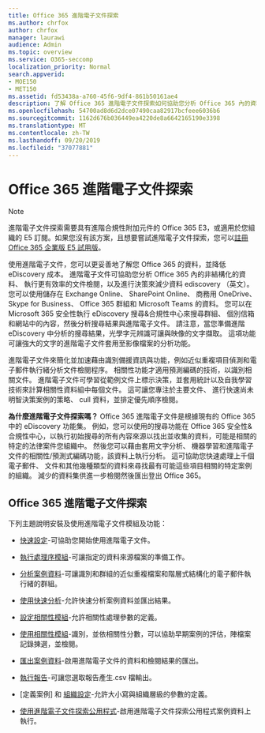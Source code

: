 ```yaml
---
title: Office 365 進階電子文件探索
ms.author: chrfox
author: chrfox
manager: laurawi
audience: Admin
ms.topic: overview
ms.service: O365-seccomp
localization_priority: Normal
search.appverid:
- MOE150
- MET150
ms.assetid: fd53438a-a760-45f6-9df4-861b50161ae4
description: 了解 Office 365 進階電子文件探索如何協助您分析 Office 365 內的資料、 簡化文件檢閱，以及進行決策有效率 ediscovery （英文）。
ms.openlocfilehash: 54700ad8d6d2dce07490caa82917bcfeee6036b6
ms.sourcegitcommit: 1162d676b036449ea4220de8a6642165190e3398
ms.translationtype: MT
ms.contentlocale: zh-TW
ms.lasthandoff: 09/20/2019
ms.locfileid: "37077881"
---
```

# <a name="office-365-advanced-ediscovery"></a>Office 365 進階電子文件探索

> [!NOTE]
> 進階電子文件探索需要具有進階合規性附加元件的 Office 365 E3，或適用於您組織的 E5 訂閱。如果您沒有該方案，且想要嘗試進階電子文件探索，您可以[註冊 Office 365 企業版 E5 試用版](https://go.microsoft.com/fwlink/p/?LinkID=698279)。 
  
使用進階電子文件，您可以更妥善地了解您 Office 365 的資料，並降低 eDiscovery 成本。 進階電子文件可協助您分析 Office 365 內的非結構化的資料、 執行更有效率的文件檢閱，以及進行決策來減少資料 ediscovery （英文）。 您可以使用儲存在 Exchange Online、 SharePoint Online、 商務用 OneDrive、 Skype for Business、 Office 365 群組和 Microsoft Teams 的資料。 您可以在 Microsoft 365 安全性執行 eDiscovery 搜尋&amp;合規性中心來搜尋群組、 個別信箱和網站中的內容，然後分析搜尋結果與進階電子文件。 請注意，當您準備進階 eDiscovery 中分析的搜尋結果，光學字元辨識可讓與映像的文字擷取。 這項功能可讓強大的文字的進階電子文件套用至影像檔案的分析功能。
  
進階電子文件來簡化並加速藉由識別備援資訊與功能，例如近似重複項目偵測和電子郵件執行緒分析文件檢閱程序。 相關性功能才適用預測編碼的技術，以識別相關文件。 進階電子文件可學習從範例文件上標示決策，並套用統計以及自我學習技術來計算相關性資料組中每個文件。 這可讓您專注於主要文件、 進行快速尚未明智決策案例的策略、 cull 資料，並排定優先順序檢閱。
  
 **為什麼進階電子文件探索嗎？** Office 365 進階電子文件是根據現有的 Office 365 中的 eDiscovery 功能集。 例如，您可以使用的搜尋功能在 Office 365 安全性&amp;合規性中心，以執行初始搜尋的所有內容來源以找出並收集的資料，可能是相關的特定的法律案件您組織中。 然後您可以藉由套用文字分析、 機器學習和進階電子文件的相關性/預測式編碼功能，該資料上執行分析。 這可協助您快速處理上千個電子郵件、 文件和其他幾種類型的資料來尋找最有可能這些項目相關的特定案例的組織。 減少的資料集供進一步檢閱然後匯出登出 Office 365。 
  
## <a name="office-365-advanced-ediscovery"></a>Office 365 進階電子文件探索

下列主題說明安裝及使用進階電子文件模組及功能：
  
- [快速設定](quick-setup-for-advanced-ediscovery.md)-可協助您開始使用進階電子文件。 
    
- [執行處理序模組](run-the-process-module-in-advanced-ediscovery.md)-可讓指定的資料來源檔案的準備工作。 
    
- [分析案例資料](analyze-case-data-with-advanced-ediscovery.md)-可讓識別和群組的近似重複檔案和階層式結構化的電子郵件執行緒的群組。 

- [使用快速分析](use-express-analysis-in-advanced-ediscovery.md)-允許快速分析案例資料並匯出結果。 
    
- [設定相關性模組](manage-relevance-setup-in-advanced-ediscovery.md)-允許相關性處理參數的定義。 
    
- [使用相關性模組](use-relevance-in-advanced-ediscovery.md)-識別，並依相關性分數，可以協助早期案例的評估，陣檔案記錄揀選，並檢閱。 
    
- [匯出案例資料](export-case-data-in-advanced-ediscovery.md)-啟用進階電子文件的資料和檢閱結果的匯出。 
    
- [執行報告](run-reports-in-advanced-ediscovery.md)-可讓您選取報告產生.csv 檔輸出。 
    
- [定義案例] 和 [組織設定](define-case-and-tenant-settings-in-advanced-ediscovery.md)-允許大小寫與組織層級的參數的定義。 
    
- [使用進階電子文件探索公用程式](use-advanced-ediscovery-utilities.md)-啟用進階電子文件探索公用程式案例資料上執行。 
